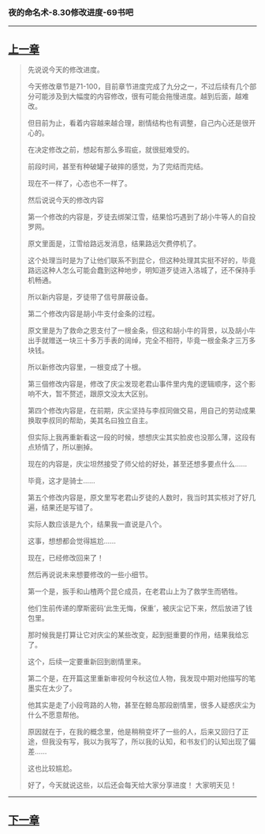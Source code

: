 ### 夜的命名术-8.30修改进度-69书吧

--------
[上一章](./a404e5a316d330efcccfec50121fa522.md)
--------


>
>
>
>先说说今天的修改进度。
>
>今天修改章节是71-100，目前章节进度完成了九分之一，不过后续有几个部分可能涉及到大幅度的内容修改，很有可能会拖慢进度。越到后面，越难改。
>
>但目前为止，看着内容越来越合理，剧情结构也有调整，自己内心还是很开心的。
>
>在决定修改之前，想起有那么多瑕疵，就很挺难受的。
>
>前段时间，甚至有种破罐子破摔的感觉，为了完结而完结。
>
>现在不一样了，心态也不一样了。
>
>然后说说今天的修改内容
>
>第一个修改的内容是，歹徒去绑架江雪，结果恰巧遇到了胡小牛等人的自投罗网。
>
>原文里面是，江雪给路远发消息，结果路远欠费停机了。
>
>这个处理当时是为了让他们联系不到昆仑，但这种处理其实挺不好的，毕竟路远这种人怎么可能会蠢到这种地步，明知道歹徒进入洛城了，还不保持手机畅通。
>
>所以新内容是，歹徒带了信号屏蔽设备。
>
>第二个修改内容是胡小牛支付金条的过程。
>
>原文里是为了救命之恩支付了一根金条，但这和胡小牛的背景，以及胡小牛出手就赠送一块三十多万手表的阔绰，完全不相符，毕竟一根金条才三万多块钱。
>
>所以新修改内容里，一根变成了十根。
>
>第三個修改内容是，修改了庆尘发现老君山事件里内鬼的逻辑顺序，这个影响不大，暂不赘述，跟原文没太大区别。
>
>第四个修改内容是，在前期，庆尘坚持与李叔同做交易，用自己的劳动成果换取李叔同的帮助，美其名曰独立自主。
>
>但实际上我再重新看这一段的时候，想想庆尘其实脸皮也没那么薄，这段有点矫情了，所以删掉。
>
>现在的内容是，庆尘坦然接受了师父给的好处，甚至还想多要点什么……
>
>毕竟，这才是骑士……
>
>第五个修改内容是，原文里写老君山歹徒的人数时，我当时其实核对了好几遍，结果还是写错了。
>
>实际人数应该是九个，结果我一直说是八个。
>
>这事，想想都会觉得尴尬……
>
>现在，已经修改回来了！
>
>然后再说说未来想要修改的一些小细节。
>
>第一个是，扳手和山楂两个昆仑成员，在老君山上为了救学生而牺牲。
>
>他们生前传递的摩斯密码‘此生无悔，保重’，被庆尘记下来，然后放进了钱包里。
>
>那时候我是打算让它对庆尘的某些改变，起到挺重要的作用，结果我给忘了。
>
>这个，后续一定要重新回到剧情里来。
>
>第二个是，在开篇这里重新审视何今秋这位人物，我发现中期对他描写的笔墨实在太少了。
>
>他其实是走了小段弯路的人物，甚至在鲸岛那段剧情里，很多人疑惑庆尘为什么不愿意帮他。
>
>原因就在于，在我的概念里，他是稍稍变坏了一些的人，后来又回归了正途，但我没有写，我以为我写了，所以我的认知，和书友们的认知出现了偏差……
>
>这也比较尴尬。
>
>好了，今天就说这些，以后还会每天给大家分享进度！
>大家明天见！
>
>

--------
[下一章](./5236f79fc4b98e43579d7068c934154e.md)
--------
